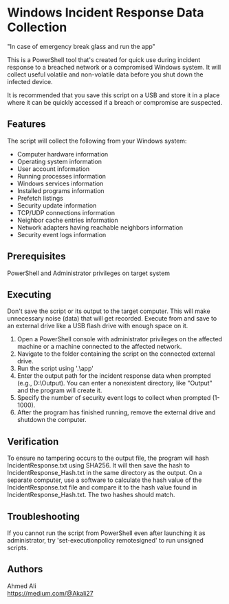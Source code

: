 # Windows Incident Response Data Collection

"In case of emergency break glass and run the app" 

This is a PowerShell tool that's created for quick use during incident response to a breached network or a compromised Windows system. It will collect useful volatile and non-volatile data before you shut down the infected device. 

It is recommended that you save this script on a USB and store it in a place where it can be quickly accessed if a breach or compromise are suspected. 

## Features

The script will collect the following from your Windows system: 

- Computer hardware information
- Operating system information
- User account information
- Running processes information
- Windows services information
- Installed programs information
- Prefetch listings
- Security update information
- TCP/UDP connections information
- Neighbor cache entries information
- Network adapters having reachable neighbors information
- Security event logs information

## Prerequisites

PowerShell and Administrator privileges on target system 

## Executing

Don't save the script or its output to the target computer. This will make unnecessary noise (data) that will get recorded. Execute from and save to an external drive like a USB flash drive with enough space on it. 

1) Open a PowerShell console with administrator privileges on the affected machine or a machine connected to the affected network. 
2) Navigate to the folder containing the script on the connected external drive. 
3) Run the script using '.\app'
4) Enter the output path for the incident response data when prompted (e.g., D:\Output). You can enter a nonexistent directory, like "Output" and the program will create it. 
5) Specify the number of security event logs to collect when prompted (1-1000).
6) After the program has finished running, remove the external drive and shutdown the computer. 

## Verification 

To ensure no tampering occurs to the output file, the program will hash IncidentResponse.txt using SHA256. It will then save the hash to IncidentResponse_Hash.txt in the same directory as the output. On a separate computer, use a software to calculate the hash value of the IncidentResponse.txt file and compare it to the hash value found in IncidentResponse_Hash.txt. The two hashes should match. 

## Troubleshooting

If you cannot run the script from PowerShell even after launching it as administrator, try 'set-executionpolicy remotesigned' to run unsigned scripts.

## Authors

Ahmed Ali  
https://medium.com/@Akali27



